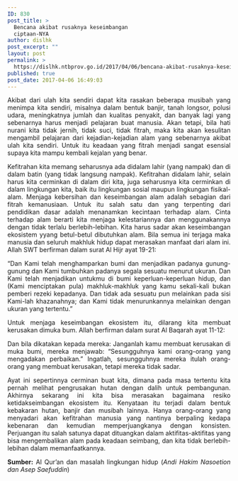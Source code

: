 ```yaml
---
ID: 830
post_title: >
  Bencana akibat rusaknya keseimbangan
  ciptaan-NYA
author: dislhk
post_excerpt: ""
layout: post
permalink: >
  https://dislhk.ntbprov.go.id/2017/04/06/bencana-akibat-rusaknya-keseimbangan-ciptaan-nya/
published: true
post_date: 2017-04-06 16:49:03
---
```

<p style="text-align: justify;">Akibat dari ulah kita sendiri dapat kita rasakan beberapa musibah yang menimpa kita sendiri, misalnya dalam bentuk banjir, tanah longsor, polusi udara, meningkatnya jumlah dan kualitas penyakit, dan banyak lagi yang sebenarnya harus menjadi pelajaran buat manusia. Akan tetapi, bila hati nurani kita tidak jernih, tidak suci, tidak fitrah, maka kita akan kesulitan mengambil pelajaran dari kejadian-kejadian alam yang sebenarnya akibat ulah kita sendiri. Untuk itu keadaan yang fitrah menjadi sangat esensial supaya kita mampu kembali kejalan yang benar.</p>
<p style="text-align: justify;">Kefitrahan kita memang seharusnya ada didalam lahir (yang nampak) dan di dalam batin (yang tidak langsung nampak). Kefitrahan didalam lahir, selain harus kita cerminkan di dalam diri kita, juga seharusnya kita cerminkan di dalam lingkungan kita, baik itu lingkungan sosial maupun lingkungan fisikal-alam. Menjaga kebersihan dan keseimbangan alam adalah sebagian dari fitrah kemanusiaan. Untuk itu salah satu dan yang terpenting dari pendidikan dasar adalah menanamkan kecintaan terhadap alam. Cinta terhadap alam berarti kita menjaga kelestariannya dan menggunakannya dengan tidak terlalu berlebih-lebihan. Kita harus sadar akan keseimbangan ekosistem yyang betul-betul dibutuhkan alam. Bila semua ini terjaga maka manusia dan seluruh makhluk hidup dapat merasakan manfaat dari alam ini. Allah SWT berfirman dalam surat Al Hijr ayat 19-21:</p>
<p style="text-align: justify;">“Dan Kami telah menghamparkan bumi dan menjadikan padanya gunung-gunung dan Kami tumbuhkan padanya segala sesuatu menurut ukuran. Dan Kami telah menjadikan untukmu di bumi keperluan-keperluan hidup, dan (Kami menciptakan pula) makhluk-makhluk yang kamu sekali-kali bukan pemberi rezeki kepadanya. Dan tidak ada sesuatu pun melainkan pada sisi Kami-lah khazanahnya; dan Kami tidak menurunkannya melainkan dengan ukuran yang tertentu.”</p>
<p style="text-align: justify;">Untuk menjaga keseimbangan ekosistem itu, dilarang kita membuat kerusakan dimuka bum. Allah berfirman dalam surat Al Baqarah ayat 11-12:</p>
<p style="text-align: justify;">Dan bila dikatakan kepada mereka: Janganlah kamu membuat kerusakan di muka bumi, mereka menjawab: “Sesungguhnya kami orang-orang yang mengadakan perbaikan.” Ingatlah, sesungguhnya mereka itulah orang-orang yang membuat kerusakan, tetapi mereka tidak sadar.</p>
<p style="text-align: justify;">Ayat ini sepertinnya cerminan buat kita, dimana pada masa tertentu kita pernah melihat pengrusakan hutan dengan dalih untuk pembangunan. Akhirnya sekarang ini kita bisa merasakan bagaimana resiko ketidakseimbangan ekosistem itu. Kenyataan itu terjadi dalam bentuk kebakaran hutan, banjir dan musibah lainnya. Hanya orang-orang yang menyadari akan kefitrahan manusia yang nantinya berpaling kedapa kebenaran dan kemudian memperjuangkanya dengan konsisten. Perjuangan itu salah satunya dapat dituangkan dalam aktifitas-aktifitas yang bisa mengembalikan alam pada keadaan seimbang, dan kita tidak berlebih-lebihan dalam memanfaatkannya.</p>
<p style="text-align: justify;"><strong>Sumber:</strong> Al Qur’an dan masalah lingkungan hidup (<em>Andi Hakim Nasoetion dan Asep Saefuddin</em>)</p>